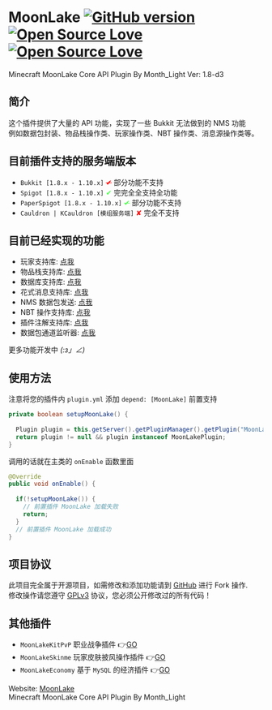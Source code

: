 # MoonLake [![GitHub version](https://d25lcipzij17d.cloudfront.net/badge.svg?id=gh&type=6&v=1.8-d3&x2=0)](https://github.com/u2g/MoonLake) [![Open Source Love](https://badges.frapsoft.com/os/v1/open-source.svg?v=102)](https://github.com/u2g/MoonLake) [![Open Source Love](https://badges.frapsoft.com/os/gpl/gpl.svg?v=102)](https://github.com/u2g/MoonLake)

Minecraft MoonLake Core API Plugin
By Month_Light Ver: 1.8-d3

## 简介
这个插件提供了大量的 API 功能，实现了一些 Bukkit 无法做到的 NMS 功能<br />
例如数据包封装、物品栈操作类、玩家操作类、NBT 操作类、消息源操作类等。

## 目前插件支持的服务端版本
* `Bukkit [1.8.x - 1.10.x]` <span style="color: red"><s>✔</s></span> 部分功能不支持
* `Spigot [1.8.x - 1.10.x]` <span style="color: rgb(85, 255, 85)">✔</span> 完完全全支持全功能
* `PaperSpigot [1.8.x - 1.10.x]` <span style="color: rgb(85, 255, 85)"><s>✔</s></span> 部分功能不支持
* `Cauldron | KCauldron [模组服务端]` <span style="color: red">✘</span> 完全不支持
 
## 目前已经实现的功能
* 玩家支持库: [点我](https://github.com/McMoonLakeDev/MoonLake/tree/override/src/com/minecraft/moonlake/api/player "Player Library")
* 物品栈支持库: [点我](https://github.com/McMoonLakeDev/MoonLake/tree/override/src/com/minecraft/moonlake/api/item "Item Library")
* 数据库支持库: [点我](https://github.com/McMoonLakeDev/MoonLake/tree/override/src/com/minecraft/moonlake/mysql "MySQL Library")
* 花式消息支持库: [点我](https://github.com/McMoonLakeDev/MoonLake/tree/override/src/com/minecraft/moonlake/api/fancy "FancyMessage")
* NMS 数据包发送: [点我](https://github.com/McMoonLakeDev/MoonLake/tree/override/src/com/minecraft/moonlake/nms/packet "NMS Packet")
* NBT 操作支持库: [点我](https://github.com/McMoonLakeDev/MoonLake/tree/override/src/com/minecraft/moonlake/api/nbt "NBT Library")
* 插件注解支持库: [点我](https://github.com/McMoonLakeDev/MoonLake/tree/override/src/com/minecraft/moonlake/api/annotation/plugin "Plugin Annotation")
* 数据包通道监听器: [点我](https://github.com/McMoonLakeDev/MoonLake/tree/override/src/com/minecraft/moonlake/api/packet/listener "Packet Channel Listener")
 
更多功能开发中 _(:з」∠)_

## 使用方法
注意将您的插件内 `plugin.yml` 添加 `depend: [MoonLake]` 前置支持
```java
private boolean setupMoonLake() {
  
  Plugin plugin = this.getServer().getPluginManager().getPlugin("MoonLake");
  return plugin != null && plugin instanceof MoonLakePlugin;
}
```
调用的话就在主类的 `onEnable` 函数里面
```java
@Override
public void onEnable() {
  
  if(!setupMoonLake()) {
    // 前置插件 MoonLake 加载失败
    return;
  }
  // 前置插件 MoonLake 加载成功
}
```

## 项目协议
此项目完全属于开源项目，如需修改和添加功能请到 [GitHub](https://github.com/u2g/MoonLake "GitHub") 进行 Fork 操作.<br/>
修改操作请您遵守 [GPLv3](https://github.com/u2g/MoonLake/blob/master/LICENSE "GPLv3") 协议，您必须公开修改过的所有代码！

## 其他插件
* `MoonLakeKitPvP` 职业战争插件 :point_right:[GO](http://github.com/u2g/MoonLakeKitPvP "MoonLake KitPvP Plugin")
* `MoonLakeSkinme` 玩家皮肤披风操作插件 :point_right:[GO](http://github.com/u2g/MoonLakeSkinme "MoonLake Skinme Plugin")
* `MoonLakeEconomy` 基于 `MySQL` 的经济插件 :point_right:[GO](http://github.com/u2g/MoonLakeEconomy "MoonLake Economy Plugin")

Website: [MoonLake](http://www.mcyszh.com "MoonLake Website")<br />
Minecraft MoonLake Core API Plugin
By Month_Light
